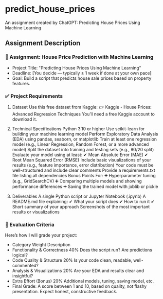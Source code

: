 # predict_house_prices
An assignment created by ChatGPT: Predicting House Prices Using Machine Learning

## Assignment Description
### 🎯 Assignment: House Price Prediction with Machine Learning

- Project Title: "Predicting House Prices Using Machine Learning"
- Deadline: [You decide — typically ± 1 week if done at your own pace]
- Goal: Build a script that predicts house sale prices based on property features.

### ✅ Project Requirements

1. Dataset
Use this free dataset from Kaggle:
👉 Kaggle - House Prices: Advanced Regression Techniques
You’ll need a free Kaggle account to download it.

2. Technical Specifications
Python 3.10 or higher
Use scikit-learn for building your machine learning model
Perform Exploratory Data Analysis (EDA) using pandas, seaborn, or matplotlib
Train at least one regression model (e.g., Linear Regression, Random Forest, or a more advanced model)
Split the dataset into training and testing sets (e.g., 80/20 split)
Evaluate your model using at least:
✔ Mean Absolute Error (MAE)
✔ Root Mean Squared Error (RMSE)
Include basic visualizations of your results (e.g., feature importance, error distribution)
Your code must be well-structured and include clear comments
Provide a requirements.txt file listing all dependencies
Bonus Points For:
➕ Hyperparameter tuning (e.g., GridSearchCV)
➕ Comparing multiple models and showing performance differences
➕ Saving the trained model with joblib or pickle

3. Deliverables
A single Python script or Jupyter Notebook (.ipynb)
A README.md file explaining:
✔ What your script does
✔ How to run it
✔ Short summary of your approach
Screenshots of the most important results or visualizations
### 💼 Evaluation Criteria

Here’s how I will grade your project:

- Category	Weight	Description
- Functionality & Correctness	40%	Does the script run? Are predictions logical?
- Code Quality & Structure	20%	Is your code clean, readable, well-commented?
- Analysis & Visualizations	20%	Are your EDA and results clear and insightful?
- Extra Effort (Bonus)	20%	Additional models, tuning, saving model, etc.
- Final Grade: A score between 1 and 10, based on quality, not flashy presentation. Expect honest, constructive feedback.
